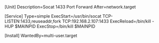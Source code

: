 [Unit]
Description=Socat 1433 Port Forward
After=network.target

[Service]
Type=simple
ExecStart=/usr/bin/socat TCP-LISTEN:1433,reuseaddr,fork TCP:192.168.2.107:1433
ExecReload=/bin/kill -HUP $MAINPID
ExecStop=/bin/kill $MAINPID

[Install]
WantedBy=multi-user.target
